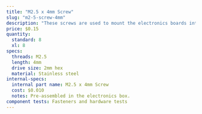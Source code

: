 ```yaml
---
title: "M2.5 x 4mm Screw"
slug: "m2-5-screw-4mm"
description: "These screws are used to mount the electronics boards into the electronics box with the M2.5 M/F standoffs as an intermediary component."
price: $0.15
quantity:
  standard: 8
  xl: 8
specs:
  threads: M2.5
  length: 4mm
  drive size: 2mm hex
  material: Stainless steel
internal-specs:
  internal part name: M2.5 x 4mm Screw
  cost: $0.010
  notes: Pre-assembled in the electronics box.
component tests: Fasteners and hardware tests
---
```

